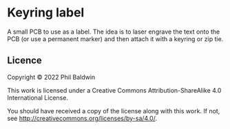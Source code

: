 # Keyring label

A small PCB to use as a label. The idea is to laser engrave the text onto the PCB (or use a permanent marker) and then attach it with a keyring or zip tie.

## Licence

Copyright © 2022 Phil Baldwin

This work is licensed under a Creative Commons Attribution-ShareAlike 4.0 International License.

You should have received a copy of the license along with this work. If not, see <http://creativecommons.org/licenses/by-sa/4.0/>.
